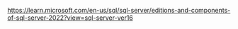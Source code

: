 https://learn.microsoft.com/en-us/sql/sql-server/editions-and-components-of-sql-server-2022?view=sql-server-ver16

